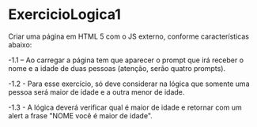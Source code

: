 # ExercicioLogica1

Criar uma página em HTML 5 com o JS externo, conforme características abaixo:

-1.1 – Ao carregar a página tem que aparecer o prompt que irá receber o nome e a idade de 
duas pessoas (atenção, serão quatro prompts).

-1.2 - Para esse exercício, só deve considerar na lógica que somente uma pessoa será maior 
de idade e a outra menor de idade.

-1.3 - A lógica deverá verificar qual é maior de idade e retornar com um alert a frase "NOME 
você é maior de idade".
